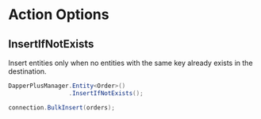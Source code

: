 # Action Options

## InsertIfNotExists

Insert entities only when no entities with the same key already exists in the destination.


```csharp
DapperPlusManager.Entity<Order>()
                 .InsertIfNotExists();

connection.BulkInsert(orders);

```
